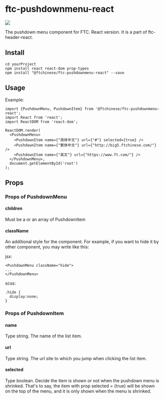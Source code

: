 # ftc-pushdownmenu-react
[![](https://travis-ci.org/wangyichen1064431086/ftc-pushdownmenu-react.svg?branch=master)](https://travis-ci.org/wangyichen1064431086/ftc-pushdownmenu-react)

<!-- MARKDOWN 插图基础格式： [![Alt text](图片链接)](点击图片后跳转链接) -->

The pushdown menu component for FTC. React version. It is a part of  ftc-header-react.

## Install
```
cd yourProject
npm install react react-dom prop-types
npm install "@ftchinese/ftc-pushdownmenu-react" --save 
```

## Usage
Example:
```
import {PushdownMenu, PushdownItem} from '@ftchinese/ftc-pushdownmenu-react';
import React from 'react';
import ReactDOM from 'react-dom';

ReactDOM.render(
  <PushdownMenu>
    <PushdownItem name={"简体中文"} url={"#"} selected={true} />
    <PushdownItem name={"繁体中文"} url={"http://big5.ftchinese.com/"} />
    <PushdownItem name={"英文"} url={"https://www.ft.com/"} />
  </PushdownMenu>,
  document.getElementById('root')
);
```

## Props
### Props of PushdownMenu
#### children
Must be a or an array of PushdownItem

#### className
An additional style for the component. For example, if you want to hide it by other component, you may write like this:

jsx:
```
<PushdownMenu className="hide">
...
</PushdownMenu>
```

scss:
```
.hide {
  display:none;
}
```
###  Props of PushdownItem

#### name
Type string. The name of the list item.

#### url
Type string. The url site to which you jump when clicking the list item.


#### selected
Type boolean. Decide the item is shown or not when the pushdown menu is shrinked. That's to say, the item with prop selected = {true} will be shown on the top of the menu, and it is only shown when the menu is shrinked.